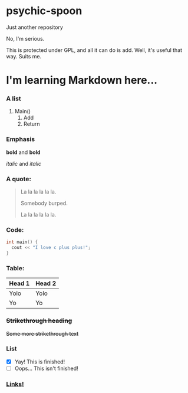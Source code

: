 # psychic-spoon
Just another repository

No, I'm serious.

This is protected under GPL, and all it can do is add.
Well, it's useful that way.
Suits me.

# I'm learning Markdown here...

### A list
1. Main()
   1. Add
   1. Return
   
### Emphasis
**bold** and __bold__

*italic* and _italic_

### A quote:

> La la la
> la la la.
>
> Somebody burped.
>
> La la la
> la la la.

### Code:
```c++
int main() {
  cout << "I love c plus plus!";
}
```

### Table:

Head 1|Head 2
------|------
Yolo | Yolo
Yo | Yo

### ~~Strikethrough heading~~

~~Some more strikethrough text~~

### List
- [x] Yay! This is finished!
- [ ] Oops... This isn't finished!

### [Links!](http://google.com)

